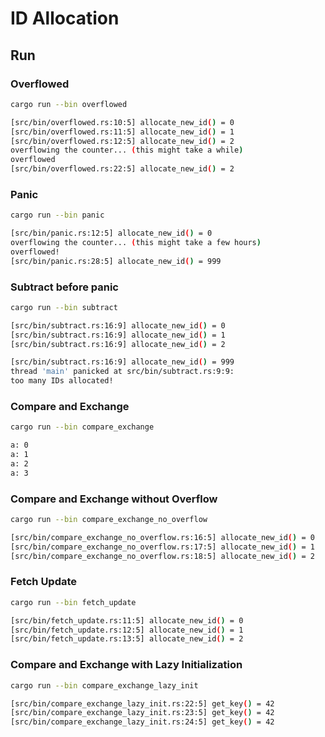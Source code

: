 # ID Allocation

## Run

### Overflowed

```bash
cargo run --bin overflowed
```

```bash
[src/bin/overflowed.rs:10:5] allocate_new_id() = 0
[src/bin/overflowed.rs:11:5] allocate_new_id() = 1
[src/bin/overflowed.rs:12:5] allocate_new_id() = 2
overflowing the counter... (this might take a while)
overflowed
[src/bin/overflowed.rs:22:5] allocate_new_id() = 2
```

### Panic

```bash
cargo run --bin panic
```

```bash
[src/bin/panic.rs:12:5] allocate_new_id() = 0
overflowing the counter... (this might take a few hours)
overflowed!
[src/bin/panic.rs:28:5] allocate_new_id() = 999
```

### Subtract before panic

```bash
cargo run --bin subtract
```

```bash
[src/bin/subtract.rs:16:9] allocate_new_id() = 0
[src/bin/subtract.rs:16:9] allocate_new_id() = 1
[src/bin/subtract.rs:16:9] allocate_new_id() = 2

[src/bin/subtract.rs:16:9] allocate_new_id() = 999
thread 'main' panicked at src/bin/subtract.rs:9:9:
too many IDs allocated!
```

### Compare and Exchange

```bash
cargo run --bin compare_exchange
```

```bash
a: 0
a: 1
a: 2
a: 3
```

### Compare and Exchange without Overflow

```bash
cargo run --bin compare_exchange_no_overflow
```

```bash
[src/bin/compare_exchange_no_overflow.rs:16:5] allocate_new_id() = 0
[src/bin/compare_exchange_no_overflow.rs:17:5] allocate_new_id() = 1
[src/bin/compare_exchange_no_overflow.rs:18:5] allocate_new_id() = 2
```

### Fetch Update

```bash
cargo run --bin fetch_update
```

```bash
[src/bin/fetch_update.rs:11:5] allocate_new_id() = 0
[src/bin/fetch_update.rs:12:5] allocate_new_id() = 1
[src/bin/fetch_update.rs:13:5] allocate_new_id() = 2
```

### Compare and Exchange with Lazy Initialization

```bash
cargo run --bin compare_exchange_lazy_init
```

```bash
[src/bin/compare_exchange_lazy_init.rs:22:5] get_key() = 42
[src/bin/compare_exchange_lazy_init.rs:23:5] get_key() = 42
[src/bin/compare_exchange_lazy_init.rs:24:5] get_key() = 42
```


